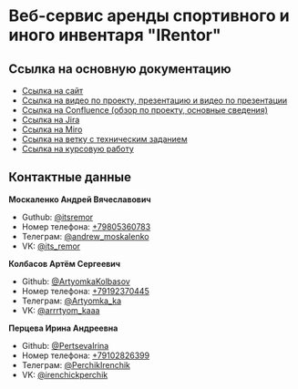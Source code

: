 # Веб-сервис аренды спортивного и иного инвентаря "IRentor"

## Ссылка на основную документацию
* [Ссылка на сайт](https://irentor.herokuapp.com/)
* [Ссылка на видео по проекту, презентацию и видео по презентации](https://drive.google.com/drive/folders/1r4cnYWdNBCqRKm9M2ncTN2WJyVPk9xFx?usp=sharing)
* [Ссылка на Confluence (обзор по проекту, основные сведения)](https://clck.ru/drEEH)
* [Ссылка на Jira](https://clck.ru/drEE5)
* [Ссылка на Miro](https://clck.ru/gcS2N)
* [Ссылка на ветку с техническим заданием](https://github.com/itsremor/VSU_ed_project_sport_bases/tree/doc-final)
* [Ссылка на курсовую работу](https://drive.google.com/file/d/1bglpJ0B9vXbc_fEPu_j2hNguabdHmZnV/view?usp=sharing)

## Контактные данные

**Москаленко Андрей Вячеславович**
* Guthub: [@itsremor](https://github.com/itsremor)
* Номер телефона: <a href="tel:+7 (980) 536 07 83">+79805360783</a>
* Телеграм: [@andrew_moskalenko](https://t.me/andrew_moskalenko)
* VK: [@its_remor](https://vk.com/its_remor)

**Колбасов Артём Сергеевич**
* Github: [@ArtyomkaKolbasov](https://github.com/ArtyomkaKolbasov)
* Номер телефона: <a href="tel:+7 (919) 237 04 45">+79192370445</a>
* Телеграм: [@Artyomka_ka](https://t.me/Artyomka_ka)
* VK: [@arrrtyom_kaaa](https://vk.com/arrrtyom_kaaa)

**Перцева Ирина Андреевна**
* Github: [@PertsevaIrina](https://github.com/PertsevaIrina)
* Номер телефона: <a href="tel:+7 (910) 282 63 99">+79102826399</a>
* Телеграм: [@PerchikIrenchik](https://t.me/PerchikIrenchik)
* VK: [@irenchickperchik](https://vk.com/irenchickperchik)
